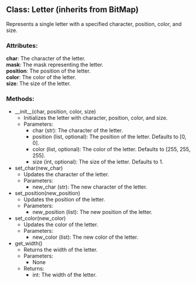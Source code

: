 
## Class: Letter (inherits from BitMap)

Represents a single letter with a specified character, position, color, and size.

### Attributes:

**char**: The character of the letter.  
**mask**: The mask representing the letter.  
**position**: The position of the letter.  
**color**: The color of the letter.  
**size**: The size of the letter.

### Methods:

* \_\_init\_\_(char, position, color, size)  
  * Initializes the letter with character, position, color, and size.  
  * Parameters:  
    * char (str): The character of the letter.  
    * position (list, optional): The position of the letter. Defaults to \[0, 0\].  
    * color (list, optional): The color of the letter. Defaults to \[255, 255, 255\].  
    * size (int, optional): The size of the letter. Defaults to 1\.  
* set\_char(new\_char)  
  * Updates the character of the letter.  
  * Parameters:  
    * new\_char (str): The new character of the letter.  
* set\_position(new\_position)  
  * Updates the position of the letter.  
  * Parameters:  
    * new\_position (list): The new position of the letter.  
* set\_color(new\_color)  
  * Updates the color of the letter.  
  * Parameters:  
    * new\_color (list): The new color of the letter.  
* get\_width()  
  * Returns the width of the letter.  
  * Parameters:  
    * None  
  * Returns:  
    * int: The width of the letter.
